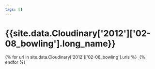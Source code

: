 ```yaml
---
tags: []
---
```

<div itemscope itemtype="http://schema.org/Photograph">
  <h1>{{site.data.Cloudinary['2012']['02-08_bowling'].long_name}}</h1>
  {% for url in site.data.Cloudinary['2012']['02-08_bowling'].urls %}
    <a itemprop="image" class="swipebox" title="" href="{{ site.cloudinary.baseurl }}/{{ url }}">
      <img alt="" itemprop="thumbnailUrl" src="{{ site.cloudinary.baseurl }}/h_150/{{ url }}" />
      <meta itemprop="isFamilyFriendly" content="true" />
    </a>
  {% endfor %}
</div>
